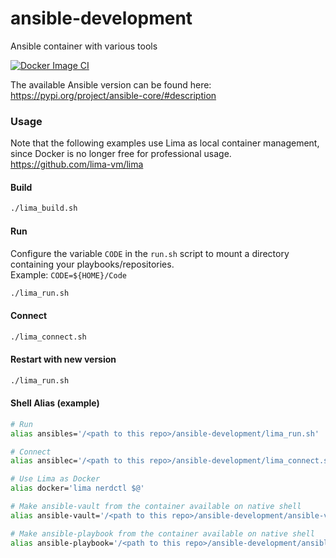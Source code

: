 # ansible-development
Ansible container with various tools

[![Docker Image CI](https://github.com/siw36/ansible-development/actions/workflows/docker-image.yml/badge.svg?branch=main)](https://github.com/siw36/ansible-development/actions/workflows/docker-image.yml)

The available Ansible version can be found here: https://pypi.org/project/ansible-core/#description

### Usage

Note that the following examples use Lima as local container management, since Docker is no longer free for professional usage. https://github.com/lima-vm/lima

#### Build
```bash
./lima_build.sh
```

#### Run
Configure the variable `CODE` in the `run.sh` script to mount a directory containing your playbooks/repositories.    
Example: `CODE=${HOME}/Code`  
```bash
./lima_run.sh
```

#### Connect
```bash
./lima_connect.sh
```

#### Restart with new version
```bash
./lima_run.sh
```

#### Shell Alias (example)
```bash
# Run
alias ansibles='/<path to this repo>/ansible-development/lima_run.sh'

# Connect
alias ansiblec='/<path to this repo>/ansible-development/lima_connect.sh'

# Use Lima as Docker
alias docker='lima nerdctl $@'

# Make ansible-vault from the container available on native shell
alias ansible-vault='/<path to this repo>/ansible-development/ansible-vault.sh $@'

# Make ansible-playbook from the container available on native shell
alias ansible-playbook='/<path to this repo>/ansible-development/ansible-playbook.sh $@'
```
